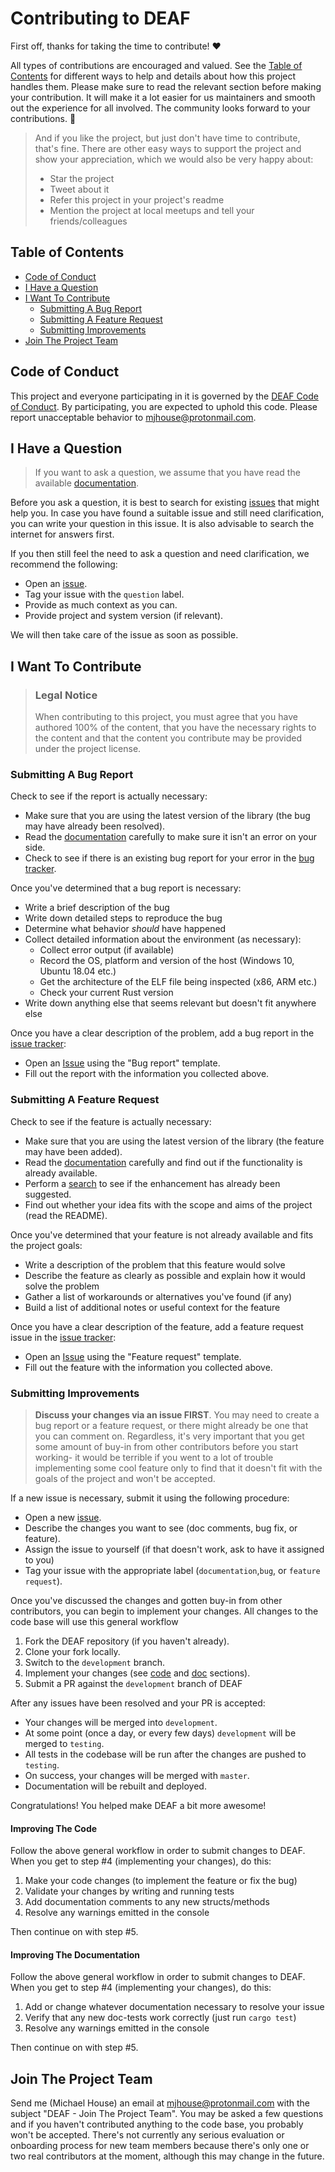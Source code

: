 <!-- omit in toc -->
# Contributing to DEAF

First off, thanks for taking the time to contribute! ❤️

All types of contributions are encouraged and valued. See the [Table of Contents](#table-of-contents) for different ways to help and details about how this project handles them. Please make sure to read the relevant section before making your contribution. It will make it a lot easier for us maintainers and smooth out the experience for all involved. The community looks forward to your contributions. 🎉

> And if you like the project, but just don't have time to contribute, that's fine. There are other easy ways to support the project and show your appreciation, which we would also be very happy about:
> - Star the project
> - Tweet about it
> - Refer this project in your project's readme
> - Mention the project at local meetups and tell your friends/colleagues

<!-- omit in toc -->
## Table of Contents

- [Code of Conduct](#code-of-conduct)
- [I Have a Question](#i-have-a-question)
- [I Want To Contribute](#i-want-to-contribute)
  - [Submitting A Bug Report](#submitting-a-bug-report)
  - [Submitting A Feature Request](#submitting-a-feature-request)
  - [Submitting Improvements](#submitting-improvements)
- [Join The Project Team](#join-the-project-team)

## Code of Conduct

This project and everyone participating in it is governed by the
[DEAF Code of Conduct](CODE_OF_CONDUCT.md).
By participating, you are expected to uphold this code. Please report unacceptable behavior
to <mjhouse@protonmail.com>.

## I Have a Question

> If you want to ask a question, we assume that you have read the available [documentation](https://mjhouse.github.io/deaf/deaf/index.html).

Before you ask a question, it is best to search for existing [issues](https://github.com/mjhouse/deaf/issues) that might help you. In case you have found a suitable issue and still need clarification, you can write your question in this issue. It is also advisable to search the internet for answers first.

If you then still feel the need to ask a question and need clarification, we recommend the following:

- Open an [issue](https://github.com/mjhouse/deaf/issues/new).
- Tag your issue with the `question` label.
- Provide as much context as you can.
- Provide project and system version (if relevant).

We will then take care of the issue as soon as possible.

## I Want To Contribute

> ### Legal Notice <!-- omit in toc -->
> When contributing to this project, you must agree that you have authored 100% of the content, that you have the necessary rights to the content and that the content you contribute may be provided under the project license.

### Submitting A Bug Report

Check to see if the report is actually necessary:

- Make sure that you are using the latest version of the library (the bug may have already been resolved).
- Read the [documentation](https://mjhouse.github.io/deaf/deaf/index.html) carefully to make sure it isn't an error on your side.
- Check to see if there is an existing bug report for your error in the [bug tracker](https://github.com/mjhouse/deaf/labels/bug).

Once you've determined that a bug report is necessary:

- Write a brief description of the bug
- Write down detailed steps to reproduce the bug
- Determine what behavior *should* have happened
- Collect detailed information about the environment (as necessary):
    - Collect error output (if available)
    - Record the OS, platform and version of the host (Windows 10, Ubuntu 18.04 etc.)
    - Get the architecture of the ELF file being inspected (x86, ARM etc.)
    - Check your current Rust version
- Write down anything else that seems relevant but doesn't fit anywhere else

Once you have a clear description of the problem, add a bug report in the [issue tracker](https://github.com/mjhouse/deaf/issues):

- Open an [Issue](https://github.com/mjhouse/deaf/issues/new) using the "Bug report" template.
- Fill out the report with the information you collected above.

### Submitting A Feature Request

Check to see if the feature is actually necessary:

- Make sure that you are using the latest version of the library (the feature may have been added).
- Read the [documentation](https://mjhouse.github.io/deaf/deaf/index.html) carefully and find out if the functionality is already available.
- Perform a [search](https://github.com/mjhouse/deaf/issues) to see if the enhancement has already been suggested.
- Find out whether your idea fits with the scope and aims of the project (read the README).

Once you've determined that your feature is not already available and fits the project goals:

- Write a description of the problem that this feature would solve
- Describe the feature as clearly as possible and explain how it would solve the problem
- Gather a list of workarounds or alternatives you've found (if any)
- Build a list of additional notes or useful context for the feature

Once you have a clear description of the feature, add a feature request issue in the [issue tracker](https://github.com/mjhouse/deaf/issues):

- Open an [Issue](https://github.com/mjhouse/deaf/issues/new) using the "Feature request" template.
- Fill out the feature with the information you collected above.

### Submitting Improvements

> **Discuss your changes via an issue FIRST**. You may need to create a bug report or a feature request, or there might already be one that you can comment on. Regardless, it's very important that you get some amount of buy-in from other contributors before you start working- it would be terrible if you went to a lot of trouble implementing some cool feature only to find that it doesn't fit with the goals of the project and won't be accepted.

If a new issue is necessary, submit it using the following procedure:

- Open a new [issue](https://github.com/mjhouse/deaf/issues/new).
- Describe the changes you want to see (doc comments, bug fix, or feature).
- Assign the issue to yourself (if that doesn't work, ask to have it assigned to you)
- Tag your issue with the appropriate label (`documentation`,`bug`, or `feature request`).

Once you've discussed the changes and gotten buy-in from other contributors, you can begin to implement your changes. All changes to the code base will use this general workflow

1. Fork the DEAF repository (if you haven't already).
2. Clone your fork locally.
3. Switch to the `development` branch.
4. Implement your changes (see [code](#improving-the-code) and [doc](#improving-the-documentation) sections).
5. Submit a PR against the `development` branch of DEAF

After any issues have been resolved and your PR is accepted:

* Your changes will be merged into `development`.
* At some point (once a day, or every few days) `development` will be merged to `testing`.
* All tests in the codebase will be run after the changes are pushed to `testing`.
* On success, your changes will be merged with `master`.
* Documentation will be rebuilt and deployed.

Congratulations! You helped make DEAF a bit more awesome!

#### Improving The Code

Follow the above general workflow in order to submit changes to DEAF. When you get to step #4 (implementing your changes), do this:

1. Make your code changes (to implement the feature or fix the bug)
2. Validate your changes by writing and running tests
3. Add documentation comments to any new structs/methods
4. Resolve any warnings emitted in the console

Then continue on with step #5.

#### Improving The Documentation

Follow the above general workflow in order to submit changes to DEAF. When you get to step #4 (implementing your changes), do this:

1. Add or change whatever documentation necessary to resolve your issue
2. Verify that any new doc-tests work correctly (just run `cargo test`)
3. Resolve any warnings emitted in the console

Then continue on with step #5.

## Join The Project Team

Send me (Michael House) an email at mjhouse@protonmail.com with the subject "DEAF - Join The Project Team". You may be asked a few questions and if you haven't contributed anything to the code base, you probably won't be accepted. There's not currently any serious evaluation or onboarding process for new team members because there's only one or two real contributors at the moment, although this may change in the future.
